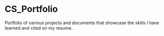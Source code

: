 # CS_Portfolio
Portfolio of various projects and documents that showcase the skills I have learned and cited on my resume.
